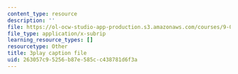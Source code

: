 ```yaml
---
content_type: resource
description: ''
file: https://ol-ocw-studio-app-production.s3.amazonaws.com/courses/9-00sc-introduction-to-psychology-fall-2011/263057c95256b87e585cc438781d6f3a_qZdm4mpQA_8.srt
file_type: application/x-subrip
learning_resource_types: []
resourcetype: Other
title: 3play caption file
uid: 263057c9-5256-b87e-585c-c438781d6f3a
---
```


